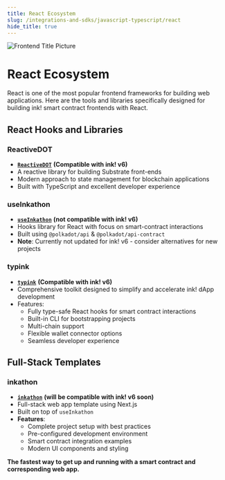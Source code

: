 ```yaml
---
title: React Ecosystem
slug: /integrations-and-sdks/javascript-typescript/react
hide_title: true
---
```


![Frontend Title Picture](/img/title/frontend.svg)

# React Ecosystem

React is one of the most popular frontend frameworks for building web applications. Here are the tools and libraries specifically designed for building ink! smart contract frontends with React.

## React Hooks and Libraries

### ReactiveDOT
- **[`ReactiveDOT`](https://reactivedot.dev/)** **(Compatible with ink! v6)**
- A reactive library for building Substrate front-ends
- Modern approach to state management for blockchain applications
- Built with TypeScript and excellent developer experience

### useInkathon
- **[`useInkathon`](https://github.com/scio-labs/use-inkathon)** **(not compatible with ink! v6)**
- Hooks library for React with focus on smart-contract interactions
- Built using `@polkadot/api` & `@polkadot/api-contract`
- **Note**: Currently not updated for ink! v6 - consider alternatives for new projects

### typink
- **[`typink`](https://docs.dedot.dev/typink)** **(Compatible with ink! v6)**
- Comprehensive toolkit designed to simplify and accelerate ink! dApp development
- Features:
  - Fully type-safe React hooks for smart contract interactions
  - Built-in CLI for bootstrapping projects
  - Multi-chain support
  - Flexible wallet connector options
  - Seamless developer experience

## Full-Stack Templates

### inkathon
- **[`inkathon`](https://github.com/scio-labs/inkathon)** **(will be compatible with ink! v6 soon)**
- Full-stack web app template using Next.js
- Built on top of `useInkathon`
- **Features**:
  - Complete project setup with best practices
  - Pre-configured development environment
  - Smart contract integration examples
  - Modern UI components and styling

**The fastest way to get up and running with a smart contract and corresponding web app.**
